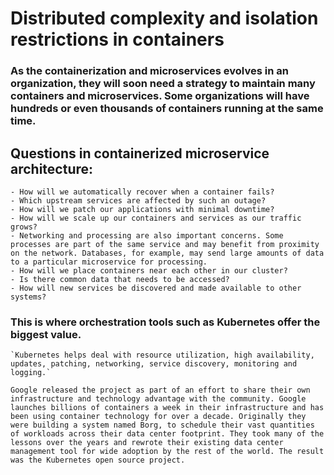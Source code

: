 # Distributed complexity and isolation restrictions in containers

### As the containerization and microservices evolves in an organization, they will soon need a strategy to maintain many containers and microservices. Some organizations will have hundreds or even thousands of containers running at the same time.

## Questions in containerized microservice architecture:

    - How will we automatically recover when a container fails?
    - Which upstream services are affected by such an outage?
    - How will we patch our applications with minimal downtime?
    - How will we scale up our containers and services as our traffic grows?
    - Networking and processing are also important concerns. Some processes are part of the same service and may benefit from proximity on the network. Databases, for example, may send large amounts of data to a particular microservice for processing.
    - How will we place containers near each other in our cluster?
    - Is there common data that needs to be accessed?
    - How will new services be discovered and made available to other systems?

### This is where orchestration tools such as Kubernetes offer the biggest value.

    `Kubernetes helps deal with resource utilization, high availability, updates, patching, networking, service discovery, monitoring and logging.`

    Google released the project as part of an effort to share their own infrastructure and technology advantage with the community. Google launches billions of containers a week in their infrastructure and has been using container technology for over a decade. Originally they were building a system named Borg, to schedule their vast quantities of workloads across their data center footprint. They took many of the lessons over the years and rewrote their existing data center management tool for wide adoption by the rest of the world. The result was the Kubernetes open source project.
